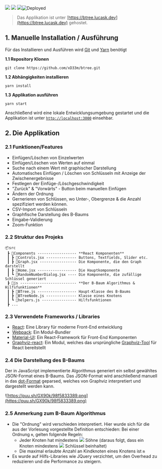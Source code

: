 <img src="https://img.shields.io/badge/react%20-%2320232a.svg?&style=flat&logo=react&logoColor=%2361DAFB"/> <img src="https://img.shields.io/badge/firebase%20-%23039BE5.svg?&style=flat&logo=firebase"/> <img src="https://img.shields.io/badge/node.js%20-%2343853D.svg?&style=flat&logo=node.js&logoColor=white"/>![Deployed](https://github.com/xD33m/btree/workflows/Deployed/badge.svg)

> Das Applikation ist unter [https://btree.lucask.dev](https://btree.lucask.dev) gehostet.

## 1. Manuelle Installation / Ausführung

Für das Installieren und Ausführen wird [Git](https://git-scm.com/downloads) und [Yarn](https://classic.yarnpkg.com/en/docs/install/) benötigt

**1.1 Repository Klonen**

`git clone https://github.com/xD33m/btree.git`

**1.2 Abhängigkeiten installieren**

`yarn install`

**1.3** **Applikation ausführen**

`yarn start`

Anschließend wird eine lokale Entwicklungsumgebung gestartet und die Applikation ist unter [`http://localhost:3000`](http://localhost:3000) einsehbar.

## 2. Die Applikation

### 2.1 Funktionen/Features

-   Einfügen/Löschen von Einzelwerten
-   Einfügen/Löschen von Werten auf einmal
-   Suche nach einem Wert mit graphischer Darstellung
-   Automatisches Einfügen / Löschen von Schlüsseln mit Anzeige der Zwischenergebnisse
-   Festlegen der Einfüge-/Löschgeschwindigkeit
-   "Zurück" & "Vorwärts" - Button beim manuellen Einfügen
-   Ändern der Ordnung
-   Gernerieren von Schlüssen, wo Unter-, Obergrenze & die Anzahl spezifiziert werden können.
-   CSV-Import von Schlüsseln
-   Graphfische Darstellung des B-Baums
-   Eingabe-Validierung
-   Zoom-Funktion

### 2.2 Struktur des Projeks

```
📦src
 ┣ 📂Components ------------------ **React Komponenten**
 ┃ ┣ 📜Controls.jsx -------------- Buttons, Textfields, Slider etc.
 ┃ ┣ 📜Graph.jsx ----------------- Die Komponente, die den Graph darstellt
 ┃ ┣ 📜Home.jsx ------------------ Die Hauptkomponente
 ┃ ┗ 📜RandomNumberDialog.jsx ---- Die Komponente, die zufällige Schlüssel generiert
 ┣ 📂js -------------------------- **Der B-Baum Algorithmus & Hilfsfunktionen**
 ┃ ┣ 📜BTree.js ------------------ Haupt-Klasse des B-Baums
 ┃ ┣ 📜BTreeNode.js -------------- Klasse eines Knotens
 ┃ ┗ 📜helpers.js ---------------- Hilfsfunktionen
 ┣ ...
```

### 2.3 Verwendete Frameworks / Libraries

-   [React](https://reactjs.org/): Eine Library für moderne Front-End entwicklung
-   [Webpack](https://webpack.js.org/): Ein Modul-Bundler
-   [Material-UI](https://material-ui.com/): Ein React-Framework für Front-End Komponenten
-   [Graphviz-react](https://www.npmjs.com/package/graphviz-react): Ein Modul, welches das ursprüngliche [Graphviz-Tool](https://graphviz.org/) für React bereitstellt

### 2.4 Die Darstellung des B-Baums

Der in JavaScript implementierte Algorithmus generiert ein selbst gewähltes JSON-Format eines B-Baums. Das JSON-Format wird anschließend manuell in das [dot-Format](https://graphviz.org/doc/info/lang.html) geparsed, welches von Graphviz interpretiert und dargestellt werden kann.

![https://puu.sh/GX90k/98f5833389.png](https://puu.sh/GX90k/98f5833389.png)

### 2.5 Anmerkung zum B-Baum Algorithmus

-   Die "Ordnung" wird verschieden interpretiert. Hier wurde sich für die aus der Vorlesung vorgestellte Definition entschieden: Bei einer Ordnung `m`, gelten folgende Regeln:
    -   Jeder Knoten hat mindestens ![](https://latex.codecogs.com/gif.latex?\lceil%20m/2%20\rceil) Söhne (daraus folgt, dass ein Knoten mindestens ![](https://latex.codecogs.com/gif.latex?\lceil%20m/2-1%20\rceil) Schlüssel beinhaltet)
    -   Die maximal erlaubte Anzahl an Kindknoten eines Knotens ist `m`
-   Es wurde auf Hilfs-Libraries wie JQuery verzichtet, um den Overhead zu reduzieren und die Performance zu steigern.
